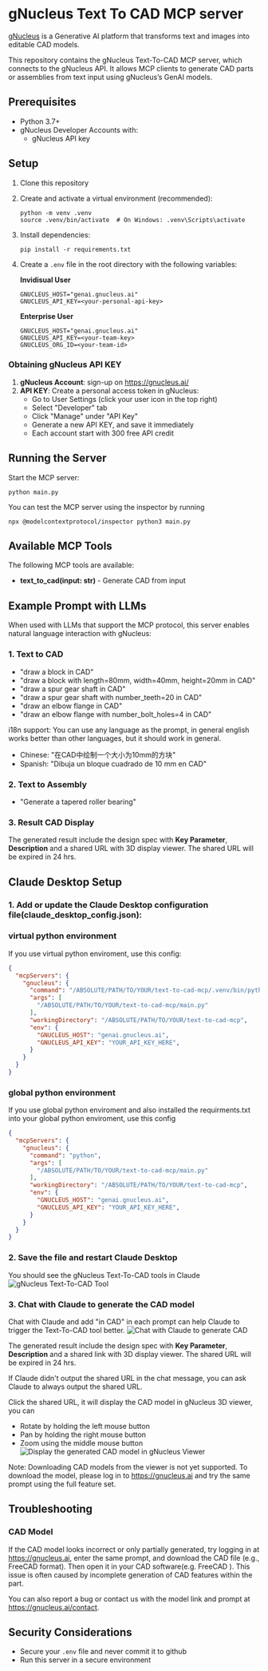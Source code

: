 # gNucleus Text To CAD MCP server
[gNucleus](https://gnucleus.ai) is a Generative AI platform that transforms text and images into editable CAD models.

This repository contains the gNucleus Text-To-CAD MCP server, which connects to the gNucleus API. It allows MCP clients to generate CAD parts or assemblies from text input using gNucleus’s GenAI models.



## Prerequisites

- Python 3.7+
- gNucleus Developer Accounts with:
  - gNucleus API key

## Setup
1. Clone this repository
2. Create and activate a virtual environment (recommended):
   ```
   python -m venv .venv
   source .venv/bin/activate  # On Windows: .venv\Scripts\activate
   ```
3. Install dependencies:
   ```
   pip install -r requirements.txt
   ```
4. Create a `.env` file in the root directory with the following variables:
   
   **Invidisual User**
   ```
   GNUCLEUS_HOST="genai.gnucleus.ai"
   GNUCLEUS_API_KEY=<your-personal-api-key>
   ```
   **Enterprise User**
   ```
   GNUCLEUS_HOST="genai.gnucleus.ai"
   GNUCLEUS_API_KEY=<your-team-key>
   GNUCLEUS_ORG_ID=<your-team-id>
   ```   

### Obtaining gNucleus API KEY

1. **gNucleus Account**: sign-up on https://gnucleus.ai/
2. **API KEY**: Create a personal access token in gNucleus:
   - Go to User Settings (click your user icon in the top right)
   - Select "Developer" tab
   - Click "Manage" under "API Key"
   - Generate a new API KEY, and save it immediately
   - Each account start with 300 free API credit
  
  
## Running the Server

Start the MCP server:
```
python main.py
```

You can test the MCP server using the inspector by running 

```
npx @modelcontextprotocol/inspector python3 main.py
```

## Available MCP Tools

The following MCP tools are available:

 - **text_to_cad(input: str)** - Generate CAD from input

## Example Prompt with LLMs
When used with LLMs that support the MCP protocol, this server enables natural language interaction with gNucleus:
### 1. Text to CAD
- "draw a block in CAD"
- "draw a block with length=80mm, width=40mm, height=20mm in CAD"
- "draw a spur gear shaft in CAD"
- "draw a spur gear shaft with number_teeth=20 in CAD"
- "draw an elbow flange in CAD"
- "draw an elbow flange with number_bolt_holes=4 in CAD"

i18n support: You can use any language as the prompt, in general english works better than other languages, but it should work in general.
- Chinese: "在CAD中绘制一个大小为10mm的方块"
- Spanish: "Dibuja un bloque cuadrado de 10 mm en CAD"

### 2. Text to Assembly
- "Generate a tapered roller bearing"

### 3. Result CAD Display
The generated result include the design spec with **Key Parameter**, **Description** and a shared URL with 3D display viewer. The shared URL will be expired in 24 hrs. 

## Claude Desktop Setup
### 1. Add or update the Claude Desktop configuration file(claude_desktop_config.json):
### virtual python environment
If you use virtual python enviroment, use this config:
```json
{
  "mcpServers": {
    "gnucleus": {
      "command": "/ABSOLUTE/PATH/TO/YOUR/text-to-cad-mcp/.venv/bin/python",
      "args": [
        "/ABSOLUTE/PATH/TO/YOUR/text-to-cad-mcp/main.py"
      ],
      "workingDirectory": "/ABSOLUTE/PATH/TO/YOUR/text-to-cad-mcp",
      "env": {
        "GNUCLEUS_HOST": "genai.gnucleus.ai",
        "GNUCLEUS_API_KEY": "YOUR_API_KEY_HERE",
      }
    }
  }
}
```
### global python environment
If you use global python enviroment and also installed the requirments.txt into your global python enviroment, use this config
```json
{
  "mcpServers": {
    "gnucleus": {
      "command": "python",
      "args": [
        "/ABSOLUTE/PATH/TO/YOUR/text-to-cad-mcp/main.py"
      ],
      "workingDirectory": "/ABSOLUTE/PATH/TO/YOUR/text-to-cad-mcp",
      "env": {
        "GNUCLEUS_HOST": "genai.gnucleus.ai",
        "GNUCLEUS_API_KEY": "YOUR_API_KEY_HERE",
      }
    }
  }
}
```

### 2. Save the file and restart Claude Desktop  
You should see the gNucleus Text-To-CAD tools in Claude
![gNucleus Text-To-CAD Tool](./image/text2cad-tool.png)


### 3. Chat with Claude to generate the CAD model
Chat with Claude and add "in CAD" in each prompt can help Claude to trigger the Text-To-CAD tool better.
![Chat with Claude to generate CAD](./image/text2cad-claude-chat.png)

The generated result include the design spec with **Key Parameter**, **Description** and a shared link with 3D display viewer. The shared URL will be expired in 24 hrs. 

If Claude didn't output the shared URL in the chat message, you can ask Claude to always output the shared URL.

Click the shared URL, it will display the CAD model in gNucleus 3D viewer, you can 
- Rotate by holding the left mouse button
- Pan by holding the right mouse button 
- Zoom using the middle mouse button 
![Display the generated CAD model in gNucleus Viewer](./image/text2cad-flange.png)

Note: Downloading CAD models from the viewer is not yet supported. To download the model, please log in to https://gnucleus.ai and try the same prompt using the full feature set.

## Troubleshooting

### CAD Model
If the CAD model looks incorrect or only partially generated, try logging in at https://gnucleus.ai, enter the same prompt, and download the CAD file (e.g., FreeCAD format). Then open it in your CAD software(e.g. FreeCAD ). This issue is often caused by incomplete generation of CAD features within the part.

You can also report a bug or contact us with the model link and prompt at https://gnucleus.ai/contact.

## Security Considerations

- Secure your `.env` file and never commit it to github
- Run this server in a secure environment